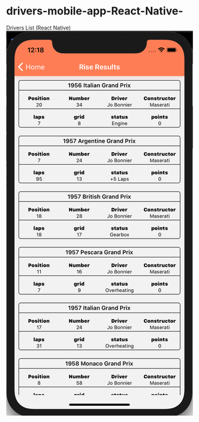 # drivers-mobile-app-React-Native-
Drivers List (React Native)
![Test image 7](https://github.com/pioner92/drivers-mobile-app-React-Native-/blob/master/%D0%A1%D0%BD%D0%B8%D0%BC%D0%BE%D0%BA%20%D1%8D%D0%BA%D1%80%D0%B0%D0%BD%D0%B0%202020-10-10%20%D0%B2%200.18.16.png
)

